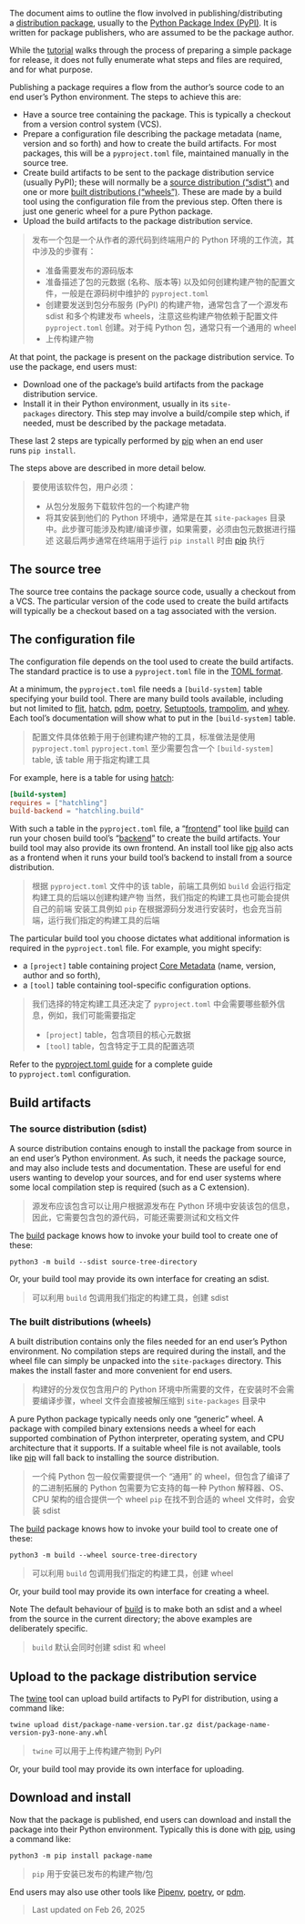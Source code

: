 The document aims to outline the flow involved in publishing/distributing a [distribution package](https://packaging.python.org/en/latest/glossary/#term-Distribution-Package), usually to the [Python Package Index (PyPI)](https://pypi.org/). It is written for package publishers, who are assumed to be the package author.

While the [tutorial](https://packaging.python.org/en/latest/tutorials/packaging-projects/) walks through the process of preparing a simple package for release, it does not fully enumerate what steps and files are required, and for what purpose.

Publishing a package requires a flow from the author’s source code to an end user’s Python environment. The steps to achieve this are:

- Have a source tree containing the package. This is typically a checkout from a version control system (VCS).
- Prepare a configuration file describing the package metadata (name, version and so forth) and how to create the build artifacts. For most packages, this will be a `pyproject.toml` file, maintained manually in the source tree.
- Create build artifacts to be sent to the package distribution service (usually PyPI); these will normally be a [source distribution (“sdist”)](https://packaging.python.org/en/latest/glossary/#term-Source-Distribution-or-sdist) and one or more [built distributions (“wheels”)](https://packaging.python.org/en/latest/glossary/#term-Built-Distribution). These are made by a build tool using the configuration file from the previous step. Often there is just one generic wheel for a pure Python package.
- Upload the build artifacts to the package distribution service.

>  发布一个包是一个从作者的源代码到终端用户的 Python 环境的工作流，其中涉及的步骤有：
>  - 准备需要发布的源码版本
>  - 准备描述了包的元数据 (名称、版本等) 以及如何创建构建产物的配置文件，一般是在源码树中维护的 `pyproject.toml`
>  - 创建要发送到包分布服务 (PyPI) 的构建产物，通常包含了一个源发布 sdist 和多个构建发布 wheels，注意这些构建产物依赖于配置文件 `pyproject.toml` 创建。对于纯 Python 包，通常只有一个通用的 wheel
>  - 上传构建产物

At that point, the package is present on the package distribution service. To use the package, end users must:

- Download one of the package’s build artifacts from the package distribution service.
- Install it in their Python environment, usually in its `site-packages` directory. This step may involve a build/compile step which, if needed, must be described by the package metadata.

These last 2 steps are typically performed by [pip](https://packaging.python.org/en/latest/key_projects/#pip) when an end user runs `pip install`.

The steps above are described in more detail below.

>  要使用该软件包，用户必须：
> - 从包分发服务下载软件包的一个构建产物
> - 将其安装到他们的 Python 环境中，通常是在其 `site-packages` 目录中。此步骤可能涉及构建/编译步骤，如果需要，必须由包元数据进行描述
>  这最后两步通常在终端用于运行 `pip install` 时由 [pip](https://packaging.python.org/en/latest/key_projects/#pip) 执行

## The source tree
The source tree contains the package source code, usually a checkout from a VCS. The particular version of the code used to create the build artifacts will typically be a checkout based on a tag associated with the version.

## The configuration file
The configuration file depends on the tool used to create the build artifacts. The standard practice is to use a `pyproject.toml` file in the [TOML format](https://github.com/toml-lang/toml).

At a minimum, the `pyproject.toml` file needs a `[build-system]` table specifying your build tool. There are many build tools available, including but not limited to [flit](https://packaging.python.org/en/latest/key_projects/#flit), [hatch](https://packaging.python.org/en/latest/key_projects/#hatch), [pdm](https://packaging.python.org/en/latest/key_projects/#pdm), [poetry](https://packaging.python.org/en/latest/key_projects/#poetry), [Setuptools](https://packaging.python.org/en/latest/key_projects/#setuptools), [trampolim](https://pypi.org/project/trampolim/), and [whey](https://pypi.org/project/whey/). Each tool’s documentation will show what to put in the `[build-system]` table.

>  配置文件具体依赖于用于创建构建产物的工具，标准做法是使用 `pyproject.toml`
>  `pyproject.toml` 至少需要包含一个 `[build-system]` table, 该 table 用于指定构建工具

For example, here is a table for using [hatch](https://packaging.python.org/en/latest/key_projects/#hatch):

```toml
[build-system]
requires = ["hatchling"]
build-backend = "hatchling.build"
```

With such a table in the `pyproject.toml` file, a “[frontend](https://packaging.python.org/en/latest/glossary/#term-Build-Frontend)” tool like [build](https://packaging.python.org/en/latest/key_projects/#build) can run your chosen build tool’s “[backend](https://packaging.python.org/en/latest/glossary/#term-Build-Backend)” to create the build artifacts. Your build tool may also provide its own frontend. An install tool like [pip](https://packaging.python.org/en/latest/key_projects/#pip) also acts as a frontend when it runs your build tool’s backend to install from a source distribution.
>  根据 `pyproject.toml` 文件中的该 table，前端工具例如 `build` 会运行指定构建工具的后端以创建构建产物
>  当然，我们指定的构建工具也可能会提供自己的前端
>  安装工具例如 `pip` 在根据源码分发进行安装时，也会充当前端，运行我们指定的构建工具的后端

The particular build tool you choose dictates what additional information is required in the `pyproject.toml` file. For example, you might specify:

- a `[project]` table containing project [Core Metadata](https://packaging.python.org/en/latest/specifications/core-metadata/) (name, version, author and so forth),
- a `[tool]` table containing tool-specific configuration options.

>  我们选择的特定构建工具还决定了 `pyproject.toml` 中会需要哪些额外信息，例如，我们可能需要指定
>  - `[project]` table，包含项目的核心元数据
>  - `[tool]` table，包含特定于工具的配置选项

Refer to the [pyproject.toml guide](https://packaging.python.org/en/latest/guides/writing-pyproject-toml/#writing-pyproject-toml) for a complete guide to `pyproject.toml` configuration.

## Build artifacts
### The source distribution (sdist)
A source distribution contains enough to install the package from source in an end user’s Python environment. As such, it needs the package source, and may also include tests and documentation. These are useful for end users wanting to develop your sources, and for end user systems where some local compilation step is required (such as a C extension).
>  源发布应该包含可以让用户根据源发布在 Python 环境中安装该包的信息，因此，它需要包含包的源代码，可能还需要测试和文档文件

The [build](https://packaging.python.org/en/latest/key_projects/#build) package knows how to invoke your build tool to create one of these:

```
python3 -m build --sdist source-tree-directory
```

Or, your build tool may provide its own interface for creating an sdist.

>  可以利用 `build` 包调用我们指定的构建工具，创建 sdist

### The built distributions (wheels)
A built distribution contains only the files needed for an end user’s Python environment. No compilation steps are required during the install, and the wheel file can simply be unpacked into the `site-packages` directory. This makes the install faster and more convenient for end users.
>  构建好的分发仅包含用户的 Python 环境中所需要的文件，在安装时不会需要编译步骤，wheel 文件会直接被解压缩到 `site-packages` 目录中

A pure Python package typically needs only one “generic” wheel. A package with compiled binary extensions needs a wheel for each supported combination of Python interpreter, operating system, and CPU architecture that it supports. If a suitable wheel file is not available, tools like [pip](https://packaging.python.org/en/latest/key_projects/#pip) will fall back to installing the source distribution.
>  一个纯 Python 包一般仅需要提供一个 “通用” 的 wheel，但包含了编译了的二进制拓展的 Python 包需要为它支持的每一种 Python 解释器、OS、CPU 架构的组合提供一个 wheel
>  `pip` 在找不到合适的 wheel 文件时，会安装 sdist

The [build](https://packaging.python.org/en/latest/key_projects/#build) package knows how to invoke your build tool to create one of these:

```
python3 -m build --wheel source-tree-directory
```

>  可以利用 `build` 包调用我们指定的构建工具，创建 wheel

Or, your build tool may provide its own interface for creating a wheel.

Note
The default behaviour of [build](https://packaging.python.org/en/latest/key_projects/#build) is to make both an sdist and a wheel from the source in the current directory; the above examples are deliberately specific.

>  `build` 默认会同时创建 sdist 和 wheel 

## Upload to the package distribution service
The [twine](https://packaging.python.org/en/latest/key_projects/#twine) tool can upload build artifacts to PyPI for distribution, using a command like:

```
twine upload dist/package-name-version.tar.gz dist/package-name-version-py3-none-any.whl
```

>  `twine` 可以用于上传构建产物到 PyPI

Or, your build tool may provide its own interface for uploading.

## Download and install
Now that the package is published, end users can download and install the package into their Python environment. Typically this is done with [pip](https://packaging.python.org/en/latest/key_projects/#pip), using a command like:

```
python3 -m pip install package-name
```

>  `pip` 用于安装已发布的构建产物/包

End users may also use other tools like [Pipenv](https://packaging.python.org/en/latest/key_projects/#pipenv), [poetry](https://packaging.python.org/en/latest/key_projects/#poetry), or [pdm](https://packaging.python.org/en/latest/key_projects/#pdm).

>  Last updated on Feb 26, 2025